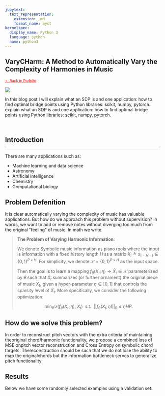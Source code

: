 ```yaml
---
jupytext:
  text_representation:
    extension: .md
    format_name: myst
kernelspec:
  display_name: Python 3
  language: python
  name: python3
---
```


## VaryCHarm: A Method to Automatically Vary the Complexity of Harmonies in Music

 <sub> <a href="https://jmhuer.github.io/mini_book/_build/html/docs/portfolio.html" style="color: red; text-decoration: underline;text-decoration-style: dotted;">← Back to Porfolio</a> </sub>

<img src="../../../../images/varycharm.png" align="center"/>

<br>

 In this blog post I will explain what an SDP is and one application: how to find optimal bridge points using Python libraries: scikit, numpy, pytorch. explain what an SDP is and one application: how to find optimal bridge points using Python libraries: scikit, numpy, pytorch.

<br>


## Introduction
---

There are many applications such as:

-   Machine learning and data science
-   Astronomy
-   Artificial intelligence
-   Chemistry
-   Computational biology




## Problem Defenition

It is clear automatically varying the complexity of music has valuable applications. But how do we approach this problem without supervision? In words, we want to add or remove notes without diverging too much from the original "feeling" of music. In math we write:
> **The Problem of Varying Harmonic Information**:
>
>We denote Symbolic music information as piano rools where the input is information with a fixed history length $H$ as a matrix $X_t \triangleq x_{t-H:t} \in \{0,1\}^{P \times H}$. For simplicity, we denote $\mathcal{X} = \{0,1\}^{P \times H}$ as the input space.
>
>Then the goal is to learn a mapping $f_\theta(X_t; \eta) \rightarrow \hat{X}_t \in \mathcal{X}$ parameterized by $\theta$ such that $\hat{X}_t$ summarizes (or further ornament) the original piece of music $X_t$, given a hyper-parameter $\eta \in [0,1]$ that controls the sparsity level of $\hat{X}_t$. More specifically, we consider the following optimization:
>
>$$  \min_{\theta} \mathcal{D}\bigg(f_\theta(X_t; \eta),~X_t\bigg) ~~\text{s.t.}~~||f_\theta(X_t; \eta)||_0 \leq \eta HP.$$
>






## How do we solve this problem?

In order to reconstruct pitch vectors with the extra criteria of maintaining theoriginal chord/harmonic functionality, we propose a combined loss of MSE onpitch vector reconstruction and Cross Entropy on symbolic chord targets. Thereconstruction should be such that we do not lose the ability to map the originalchords but the information bottleneck serves to generalize pitch functionality





## Results

Below we have some randomly selected examples using a validation set:















